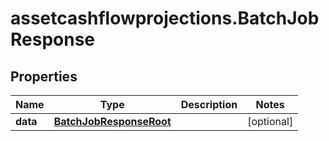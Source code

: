 # assetcashflowprojections.BatchJobResponse

## Properties

Name | Type | Description | Notes
------------ | ------------- | ------------- | -------------
**data** | [**BatchJobResponseRoot**](BatchJobResponseRoot.md) |  | [optional] 


